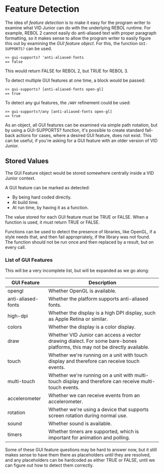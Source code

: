 # Feature Detection

The idea of *feature detection* is to make it easy for the program writer to examine what VID Junior can do with the underlying REBOL runtime. For example, REBOL 2 cannot easily do anti-aliased text with proper paragraph formatting, so it makes sense to allow the program writer to easily figure this out by examining the *GUI feature object*. For this, the function ```GUI-SUPPORTS?``` can be used.

```rebol
>> gui-supports? 'anti-aliased-fonts
== false
````

This would return FALSE for REBOL 2, but TRUE for REBOL 3.

To detect multiple GUI features at one time, a block would be passed:

```rebol
>> gui-supports? [anti-aliased-fonts open-gl]
== true
```

To detect any gui features, the ```/ANY``` refinement could be used:

```rebol
>> gui-supports?/any [anti-aliased-fonts open-gl]
== true
```

As an object, all GUI features can be examined via simple path notation, but by using a GUI-SUPPORTS? function, it's possible to create standard fall-back actions for cases, where a desired GUI feature, does not exist. This can be useful, if you're asking for a GUI feature with an older version of VID Junior.

## Stored Values

The GUI Feature object would be stored somewhere centrally inside a VID Junior context.

A GUI feature can be marked as detected:

* By being hard coded directly.
* At build time.
* At run time, by having it as a function.

The value stored for each GUI feature must be TRUE or FALSE. When a function is used, it must return TRUE or FALSE.

Functions can be used to detect the presence of libraries, like OpenGL, if a style needs that, and then fail appropriately, if the library was not found. The function should not be run once and then replaced by a result, but on every call.

### List of GUI Features

This will be a very incomplete list, but will be expanded as we go along:

|GUI Feature|Description|
|----------|-----------|
|opengl|Whether OpenGL is available.|
|anti-aliased-fonts|Whether the platform supports anti-aliased fonts.|
|high-dpi|Whether the display is a high DPI display, such as Apple Retina or similar.|
|colors|Whether the display is a color display.|
|draw|Whether VID Junior can access a vector drawing dialect. For some bare-bones platforms, this may not be directly available.|
|touch|Whether we're running on a unit with touch display and therefore can receive touch events.|
|multi-touch|Whether we're running on a unit with multi-touch display and therefore can receive multi-touch events.|
|accelerometer|Whether we can receive events from an accelerometer.|
|rotation|Whether we're using a device that supports screen rotation during normal use.|
|sound|Whether sound is available.|
|timers|Whether timers are supported, which is important for animation and polling.|

Some of these GUI feature questions may be hard to answer now, but it still makes sense to have them there as placeholders until they are resolved, and any placeholders can be hardcoded as either TRUE or FALSE, until we can figure out how to detect them correctly.
